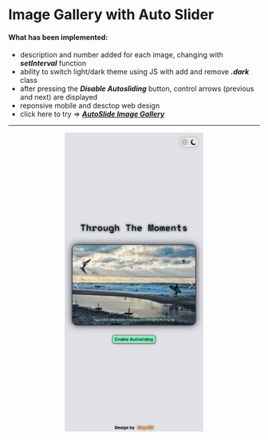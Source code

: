 # Image Gallery with Auto Slider

#### What has been implemented:

- description and number added for each image, changing with _**setInterval**_ function
- ability to switch light/dark theme using JS with add and remove _**.dark**_ class
- after pressing the _**Disable Autosliding**_ button, control arrows (previous and next) are displayed
- reponsive mobile and desctop web design
- click here to try => [_**AutoSlide Image Gallery**_](https://bakna2t.github.io/autoslide_gallery/)

---

<p align="center">
 <a href="https://bakna2t.github.io/autoslide_gallery/"><img src="/icons/slidegallery.png" alt="AutoSlide Image Gallery"></a>
</p>
